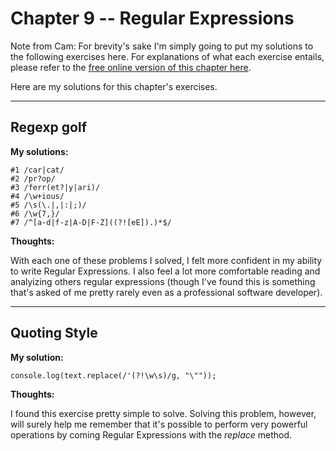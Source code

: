 # Chapter 9 -- Regular Expressions

Note from Cam: For brevity's sake I'm simply going to put my solutions to the following exercises here. For explanations of what each exercise entails, please refer to the [free online version of this chapter here](https://eloquentjavascript.net/09_regexp.html).

Here are my solutions for this chapter's exercises.

---

## Regexp golf

**My solutions:**

```
#1 /car|cat/
#2 /pr?op/
#3 /ferr(et?|y|ari)/
#4 /\w+ious/
#5 /\s(\.|,|:|;)/
#6 /\w{7,}/
#7 /^[a-d|f-z|A-D|F-Z]((?![eE]).)*$/
```

**Thoughts:**

With each one of these problems I solved, I felt more confident in my ability to write Regular Expressions. I also feel a lot more comfortable reading and analyizing others regular expressions (though I've found this is something that's asked of me pretty rarely even as a professional software developer).

---

## Quoting Style

**My solution:**

```
console.log(text.replace(/'(?!\w\s)/g, "\""));
```

**Thoughts:**

I found this exercise pretty simple to solve. Solving this problem, however, will surely help me remember that it's possible to perform very powerful operations by coming Regular Expressions with the _replace_ method.
